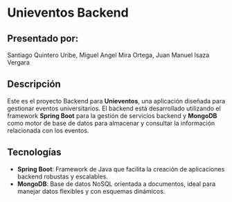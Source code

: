 # Unieventos Backend

## Presentado por:
Santiago Quintero Uribe, 
Miguel Angel Mira Ortega, 
Juan Manuel Isaza Vergara

## Descripción

Este es el proyecto Backend para **Unieventos**, una aplicación diseñada para gestionar eventos universitarios. El backend está desarrollado utilizando el framework **Spring Boot** para la gestión de servicios backend y **MongoDB** como motor de base de datos para almacenar y consultar la información relacionada con los eventos.

## Tecnologías

- **Spring Boot**: Framework de Java que facilita la creación de aplicaciones backend robustas y escalables.
- **MongoDB**: Base de datos NoSQL orientada a documentos, ideal para manejar datos flexibles y con esquemas dinámicos.

